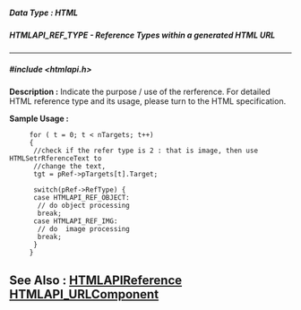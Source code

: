 ##### Data Type : HTML
##### HTMLAPI_REF_TYPE - Reference Types within a generated HTML URL
---
##### #include <htmlapi.h>
**Description :**
Indicate the purpose / use of the rerference. For detailed HTML reference type 
and its usage, please turn to the HTML specification.

**Sample Usage :**
```
	 for ( t = 0; t < nTargets; t++) 
	 { 
	  //check if the refer type is 2 : that is image, then use 
HTMLSetrRferenceText to 
	  //change the text,
	  tgt = pRef->pTargets[t].Target;
	  
	  switch(pRef->RefType) {
	  case HTMLAPI_REF_OBJECT:
	   // do object processing
	   break;
	  case HTMLAPI_REF_IMG:
	   // do  image processing
	   break;
	  }
	 }
```
**See Also :**
[HTMLAPIReference](D:/md_files/HTMLAPIReference.md)
[HTMLAPI_URLComponent](D:/md_files/HTMLAPI_URLComponent.md)
---
